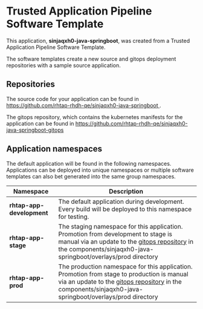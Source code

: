# Trusted Application Pipeline Software Template

This application, **sinjaqxh0-java-springboot**, was created from a Trusted Application Pipeline Software Template.

The software templates create a new source and gitops deployment repositories with a sample source application. 

## Repositories

The source code for your application can be found in [https://github.com/rhtap-rhdh-qe/sinjaqxh0-java-springboot ](https://github.com/rhtap-rhdh-qe/sinjaqxh0-java-springboot ).
 
The gitops repository, which contains the kubernetes manifests for the application can be found in 
[https://github.com/rhtap-rhdh-qe/sinjaqxh0-java-springboot-gitops ](https://github.com/rhtap-rhdh-qe/sinjaqxh0-java-springboot-gitops ) 

## Application namespaces 

The default application will be found in the following namespaces. Applications can be deployed into unique namespaces or multiple software templates can also bet generated into the same group namespaces.  

|  Namespace   |  Description   |  
| -------- | -------- |   
| **rhtap-app-development** | The default application during development. Every build will be deployed to this namespace for testing. | 
| **rhtap-app-stage** | The staging namespace for this application. Promotion from development to stage is manual via an update to the [gitops repository](https://github.com/rhtap-rhdh-qe/sinjaqxh0-java-springboot-gitops ) in the components/sinjaqxh0-java-springboot/overlays/prod directory |  
| **rhtap-app-prod** | The production namespace for this application. Promotion from stage to production is manual via an update to the [gitops repository](https://github.com/rhtap-rhdh-qe/sinjaqxh0-java-springboot-gitops ) in the components/sinjaqxh0-java-springboot/overlays/prod directory | 